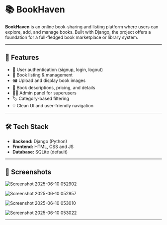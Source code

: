 # 📚 BookHaven

**BookHaven** is an online book-sharing and listing platform where users can explore, add, and manage books. Built with Django, the project offers a foundation for a full-fledged book marketplace or library system.

---

## 🚀 Features

- 🔐 User authentication (signup, login, logout)
- 📖 Book listing & management
- 🖼️ Upload and display book images
- 🧾 Book descriptions, pricing, and details
- 🧑‍💻 Admin panel for superusers
- 🏷️ Category-based filtering
- 💡 Clean UI and user-friendly navigation

---

## 🛠️ Tech Stack

- **Backend:** Django (Python)
- **Frontend:** HTML, CSS and JS
- **Database:** SQLite (default)

---

## 📸 Screenshots

![Screenshot 2025-06-10 052902](https://github.com/user-attachments/assets/3f6b60ac-2b06-4244-beb3-e22bf459b922)


![Screenshot 2025-06-10 052957](https://github.com/user-attachments/assets/e14e9371-39a9-4f9e-927e-269da154ea7e)


![Screenshot 2025-06-10 053010](https://github.com/user-attachments/assets/0aea3940-2067-4d7e-84b7-e85099430b02)


![Screenshot 2025-06-10 053022](https://github.com/user-attachments/assets/12cfb6ae-ddd0-41db-b00c-5d294fd58dd9)


---
